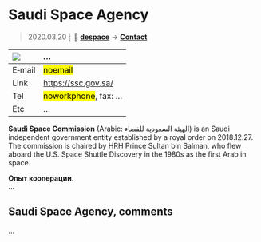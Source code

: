 # Saudi Space Agency
> 2020.03.20 ┊ **🚀 [despace](index.md)** → **[Contact](contact.md)**

|[![](f/contact/s/ssa_logo1_thumb.jpg)](f/contact/s/ssa_logo1.png)|*…*|
|:--|:--|
|E‑mail| <mark>noemail</mark> |
|Link| <https://ssc.gov.sa/> |
|Tel| <mark>noworkphone</mark>, fax: … |
|Etc| … |

**Saudi Space Commission** (Arabic: الهيئة السعودية للفضاء) is an Saudi independent government entity established by a royal order on 2018.12.27. The commission is chaired by HRH Prince Sultan bin Salman, who flew aboard the U.S. Space Shuttle Discovery in the 1980s as the first Arab in space.

**Опыт кооперации.**  
…


<p style="page-break-after:always"> </p>

## Saudi Space Agency, comments

…

